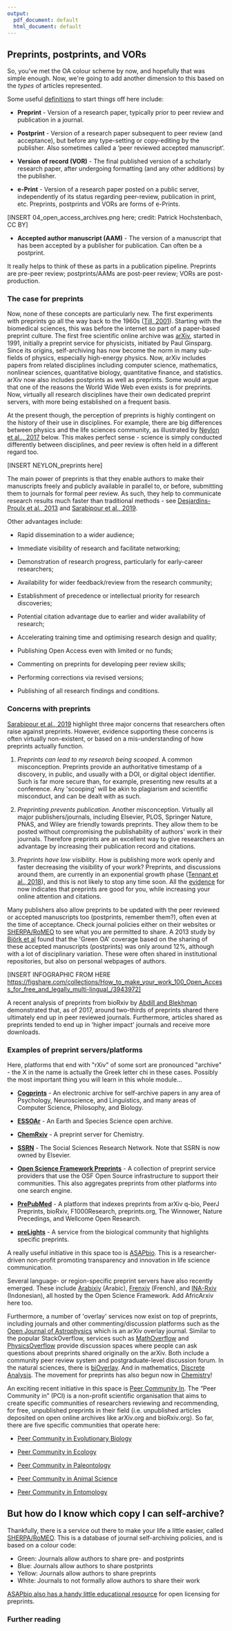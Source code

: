 ```yaml
---
output:
  pdf_document: default
  html_document: default
---
```


## Preprints, postprints, and VORs <a name="preprints"></a>

So, you've met the OA colour scheme by now, and hopefully that was simple enough. Now, we're going to add another dimension to this based on the *types* of articles represented.

Some useful [definitions](https://github.com/OpenScienceMOOC/Module-6-Open-Access-to-Research-Papers/blob/master/Reading%20Material_Open%20Access%20to%20Research%20Papers/Tennant%20et%20al.%2C%202018.pdf) to start things off here include:

* **Preprint** - Version of a research paper, typically prior to peer review and publication in a journal.

* **Postprint** - Version of a research paper subsequent to peer review (and acceptance), but before any type-setting or copy-editing by the publisher. Also sometimes called a ‘peer reviewed accepted manuscript’.

* **Version of record (VOR)** - The final published version of a scholarly research paper, after undergoing formatting (and any other additions) by the publisher.

* **e-Print** - Version of a research paper posted on a public server, independently of its status regarding peer-review, publication in print, etc. Preprints, postprints and VORs are forms of e-Prints.

[INSERT 04_open_access_archives.png here; credit: Patrick Hochstenbach, CC BY]

* **Accepted author manuscript (AAM)** - The version of a manuscript that has been accepted by a publisher for publication. Can often be a postprint.

It really helps to think of these as parts in a publication pipeline. Preprints are pre-peer review; postprints/AAMs are post-peer review; VORs are post-production.

### The case for preprints

Now, none of these concepts are particularly new. The first experiments with preprints go all the way back to the 1960s ([Till, 2001](https://arxiv.org/abs/physics/0102004)). Starting with the biomedical sciences, this was before the internet so part of a paper-based preprint culture. The first free scientific online archive was [arXiv](https://arxiv.org/), started in 1991, initially a preprint service for physicists, initiated by Paul Ginsparg. Since its origins, self-archiving has now become the norm in many sub-fields of physics, especially high-energy physics. Now, arXiv includes papers from related disciplines including computer science, mathematics, nonlinear sciences, quantitative biology, quantitative finance, and statistics. arXiv now also includes postprints as well as preprints. Some would argue that one of the reasons the World Wide Web even exists is for preprints. Now, virtually all research disciplines have their own dedicated preprint servers, with more being established on a frequent basis.

At the present though, the perception of preprints is highly contingent on the history of their use in disciplines. For example, there are big differences between physics and the life sciences community, as illustrated by [Neylon et al.., 2017](https://github.com/OpenScienceMOOC/Module-6-Open-Access-to-Research-Papers/blob/master/Reading%20Material_Open%20Access%20to%20Research%20Papers/Neylon%20et%20al.%2C%202017.pdf) below. This makes perfect sense - science is simply conducted differently between disciplines, and peer review is often held in a different regard too.

[INSERT NEYLON_preprints here]

The main power of preprints is that they enable authors to make their manuscripts freely and publicly available in parallel to, or before, submitting them to journals for formal peer review. As such, they help to communicate research results much faster than traditional methods - see [Desjardins-Proulx et al., 2013](https://github.com/OpenScienceMOOC/Module-6-Open-Access-to-Research-Papers/blob/master/Reading%20Material_Open%20Access%20to%20Research%20Papers/Desjardins-Proulx%20et%20al.%2C%202013.PDF) and [Sarabipour et al., 2019](https://github.com/OpenScienceMOOC/Module-6-Open-Access-to-Research-Papers/blob/master/Reading%20Material_Open%20Access%20to%20Research%20Papers/Sarabipour%20et%20al.%2C%202019.pdf). 

Other advantages include:

* Rapid dissemination to a wider audience;

* Immediate visibility of research and facilitate networking;

* Demonstration of research progress, particularly for early-career researchers;

* Availability for wider feedback/review from the research community;

* Establishment of precedence or intellectual priority for research discoveries;

* Potential citation advantage due to earlier and wider availability of research;

* Accelerating training time and optimising research design and quality;

* Publishing Open Access even with limited or no funds;

* Commenting on preprints for developing peer review skills;

* Performing corrections via revised versions;

* Publishing of all research findings and conditions.

### Concerns with preprints

[Sarabipour et al., 2019](https://github.com/OpenScienceMOOC/Module-6-Open-Access-to-Research-Papers/blob/master/Reading%20Material_Open%20Access%20to%20Research%20Papers/Sarabipour%20et%20al.%2C%202019.pdf) highlight three major concerns that researchers often raise against preprints. However, evidence supporting these concerns is often virtually non-existent, or based on a mis-understanding of how preprints actually function.

1. *Preprints can lead to my research being scooped*. A common misconception. Preprints provide an authoritative timestamp of a discovery, in public, and usually with a DOI, or digital object identifier. Such is far more secure than, for example, presenting new results at a conference. Any 'scooping' will be akin to plagiarism and scientific misconduct, and can be dealt with as such.

2. *Preprinting prevents publication*. Another misconception. Virtually all major publishers/journals, including Elsevier, PLOS, Springer Nature, PNAS, and Wiley are friendly towards preprints. They allow them to be posted without compromising the publishability of authors' work in their journals. Therefore preprints are an excellent way to give researchers an advantage by increasing their publication record and citations.

3. *Preprints have low visibility*. How is publishing more work openly and faster decreasing the visibility of your work? Preprints, and discussions around them, are currently in an exponential growth phase ([Tennant et al., 2018](https://github.com/OpenScienceMOOC/Module-6-Open-Access-to-Research-Papers/blob/master/Reading%20Material_Open%20Access%20to%20Research%20Papers/Tennant%20et%20al.%2C%202018.pdf)), and this is not likely to stop any time soon. All the [evidence](https://jamanetwork.com/journals/jama/fullarticle/2670247) for now indicates that preprints are good for you, while increasing your online attention and citations.

Many publishers also allow preprints to be updated with the peer reviewed or accepted manuscripts too (postprints, remember them?), often even at the time of acceptance. Check journal policies either on their websites or [SHERPA/RoMEO](http://sherpa.ac.uk/romeo/index.php) to see what you are permitted to share. A 2013 study by [Björk et al](https://github.com/OpenScienceMOOC/Module-6-Open-Access-to-Research-Papers/blob/master/Reading%20Material_Open%20Access%20to%20Research%20Papers/Bjork%20et%20al.%2C%202013.pdf) found that the 'Green OA' coverage based on the sharing of these accepted manuscripts (postprints) was only around 12%, although with a lot of disciplinary variation. These were often shared in institutional repositories, but also on personal webpages of authors.

[INSERT INFOGRAPHIC FROM HERE https://figshare.com/collections/How_to_make_your_work_100_Open_Access_for_free_and_legally_multi-lingual_/3943972]

A recent analysis of preprints from bioRxiv by [Abdill and Blekhman](https://github.com/OpenScienceMOOC/Module-6-Open-Access-to-Research-Papers/blob/master/Reading%20Material_Open%20Access%20to%20Research%20Papers/Abdill%20and%20Blekhman%2C%202019.pdf) demonstrated that, as of 2017, around two-thirds of preprints shared there ultimately end up in peer reviewed journals. Furthermore, articles shared as preprints tended to end up in 'higher impact' journals and receive more downloads.

### Examples of preprint servers/platforms

Here, platforms that end with "rXiv" of some sort are pronounced "archive" - the X in the name is actually the Greek letter chi in these cases. Possibly the most important thing you will learn in this whole module...

* [**Cogprints**](http://www.cogprints.org/) -  An electronic archive for self-archive papers in any area of Psychology, Neuroscience, and Linguistics, and many areas of Computer Science, Philosophy, and Biology.

* [**ESSOAr**](https://www.essoar.org/) - An Earth and Species Science open archive.

* [**ChemRxiv**](https://chemrxiv.org/) - A preprint server for Chemistry.

* [**SSRN**](https://www.ssrn.com/index.cfm/en/) - The Social Sciences Research Network. Note that SSRN is now owned by Elsevier.

* [**Open Science Framework Preprints**](https://osf.io/preprints/) - A collection of preprint service providers that use the OSF Open Source infrastructure to support their communities. This also aggregates preprints from other platforms into one search engine.

* [**PrePubMed**](http://www.prepubmed.org/) - A platform that indexes preprints from arXiv q-bio, PeerJ Preprints, bioRxiv, F1000Research, preprints.org, The Winnower, Nature Precedings, and Wellcome Open Research.

* [**preLights**](https://prelights.biologists.com/) - A service from the biological community that highlights specific preprints.

A really useful initiative in this space too is [ASAPbio](https://asapbio.org/). This is a researcher-driven non-profit promoting transparency and innovation in life science communication.

Several language- or region-specific preprint servers have also recently emerged. These include [Arabixiv](https://arabixiv.org/) (Arabic), [Frenxiv](https://frenxiv.org/) (French), and [INA-Rxiv](https://osf.io/preprints/inarxiv/) (Indonesian), all hosted by the Open Science Framework. Add AfricArxiv here too.

Furthermore, a number of 'overlay' services now exist on top of preprints, including journals and other commenting/discussion platforms such as the [Open Journal of Astrophysics](https://astro.theoj.org/) which is an arXiv overlay journal. Similar to the popular StackOverflow, services such as [MathOverflow](https://mathoverflow.net/) and [PhysicsOverflow](https://physicsoverflow.org/) provide discussion spaces where people can ask questions about preprints shared originally on the arXiv. Both include a community peer review system and postgraduate-level discussion forum. In the natural sciences, there is [biOverlay](https://www.bioverlay.org/post/welcome/). And in mathematics, [Discrete Analysis](https://discreteanalysisjournal.com/). The movement for preprints has also begun now in [Chemistry](https://pubs.acs.org/doi/10.1021/acsomega.7b01190)!

An exciting recent initiative in this space is [Peer Community In](https://peercommunityin.org/). The “Peer Community in” (PCI) is a non-profit scientific organisation that aims to create specific communities of researchers reviewing and recommending, for free, unpublished preprints in their field (i.e. unpublished articles deposited on open online archives like arXiv.org and bioRxiv.org). So far, there are five specific communities that operate here: 

* [Peer Community in Evolutionary Biology](https://evolbiol.peercommunityin.org/)

* [Peer Community in Ecology](https://ecology.peercommunityin.org/)

* [Peer Community in Paleontology](https://paleo.peercommunityin.org/)

* [Peer Community in Animal Science](https://animsci.peercommunityin.org/) 

* [Peer Community in Entomology](https://entomol.peercommunityin.org/)


## But how do I know which copy I can self-archive?
Thankfully, there is a service out there to make your life a little easier, called [SHERPA/RoMEO](http://sherpa.ac.uk/romeo/index.php). This is a database of journal self-archiving policies, and is based on a colour code:

* Green: Journals allow authors to share pre- and postprints
* Blue: Journals allow authors to share postprints
* Yellow: Journals allow authors to share preprints
* White: Journals to not formally allow authors to share their work

[ASAPbio also has a handy little educational resource](https://asapbio.org/new-licensing-resources) for open licensing for preprints.

### Further reading
